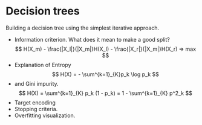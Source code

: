 # Decision trees

Building a decision tree using the simplest iterative approach.
* Information criterion. What does it mean to make a good split?
$$
H(X_m) - \frac{|X_l|}{|X_m|}H(X_l) - \frac{|X_r|}{|X_m|}H(X_r) => max
$$
* Explanation of Entropy
$$
H(X) = - \sum^{k=1}_{K}p_k \log p_k
$$
* and Gini impurity.
$$
H(X) = \sum^{k=1}_{K} p_k (1 - p_k) = 1 - \sum^{k=1}_{K} p^2_k
$$
* Target encoding
* Stopping criteria.
* Overfitting visualization.